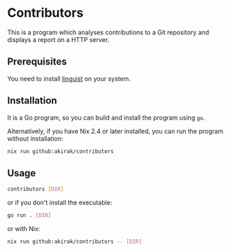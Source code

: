 # Contributors

This is a program which analyses contributions to a Git repository and displays a report on a HTTP server.

## Prerequisites

You need to install [linguist](https://github.com/github/linguist) on your system.

## Installation

It is a Go program, so you can build and install the program using `go`.

Alternatively, if you have Nix 2.4 or later installed, you can run the program without installation:

```sh
nix run github:akirak/contributors
```

## Usage

```sh
contributors [DIR]
```

or if you don't install the executable:

```sh
go run . [DIR]
```

or with Nix:

```sh
nix run github:akirak/contributors -- [DIR]
```
